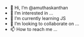 - 👋 Hi, I’m @amuthaskanthan
- 👀 I’m interested in ...
- 🌱 I’m currently learning JS
- 💞️ I’m looking to collaborate on ...
- 📫 How to reach me ...

<!---
amuthaskanthan/amuthaskanthan is a ✨ special ✨ repository because its `README.md` (this file) appears on your GitHub profile.
You can click the Preview link to take a look at your changes.
--->
